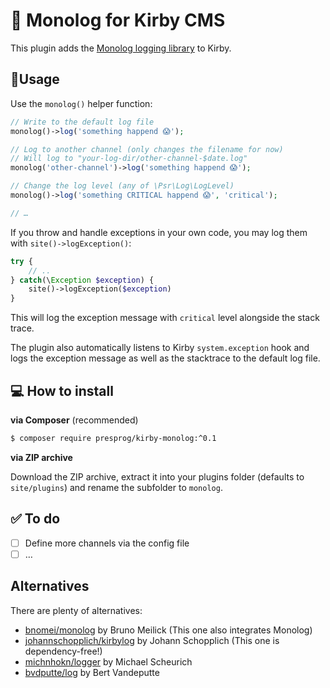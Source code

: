 # 📜 Monolog for Kirby CMS

This plugin adds the [Monolog logging library](https://github.com/Seldaek/monolog) to Kirby.

## 🤟Usage

Use the `monolog()` helper function:

```php
// Write to the default log file
monolog()->log('something happend 😱');

// Log to another channel (only changes the filename for now)
// Will log to "your-log-dir/other-channel-$date.log"
monolog('other-channel')->log('something happend 😱');

// Change the log level (any of \Psr\Log\LogLevel)
monolog()->log('something CRITICAL happend 😱', 'critical');

// …
```

If you throw and handle exceptions in your own code, you may log them with `site()->logException()`:

```php
try {
    // ..
} catch(\Exception $exception) {
    site()->logException($exception)
}
```

This will log the exception message with `critical` level alongside the stack trace.

The plugin also automatically listens to Kirby `system.exception` hook and logs the exception message as well as the stacktrace to the default log file.

## 💻 How to install

**via Composer** (recommended)

```bash
$ composer require presprog/kirby-monolog:^0.1
```

**via ZIP archive**

Download the ZIP archive, extract it into your plugins folder (defaults to `site/plugins`) and rename the subfolder to `monolog`.

## ✅ To do
* [ ] Define more channels via the config file
* [ ] …

## Alternatives

There are plenty of alternatives:
* [bnomei/monolog](https://getkirby.com/plugins/bnomei/monolog) by Bruno Meilick (This one also integrates Monolog)
* [johannschopplich/kirbylog](https://getkirby.com/plugins/johannschopplich/kirbylog) by Johann Schopplich (This one is dependency-free!)
* [michnhokn/logger](https://getkirby.com/plugins/michnhokn/logger) by Michael Scheurich
* [bvdputte/log](https://getkirby.com/plugins/bvdputte/log) by Bert Vandeputte
